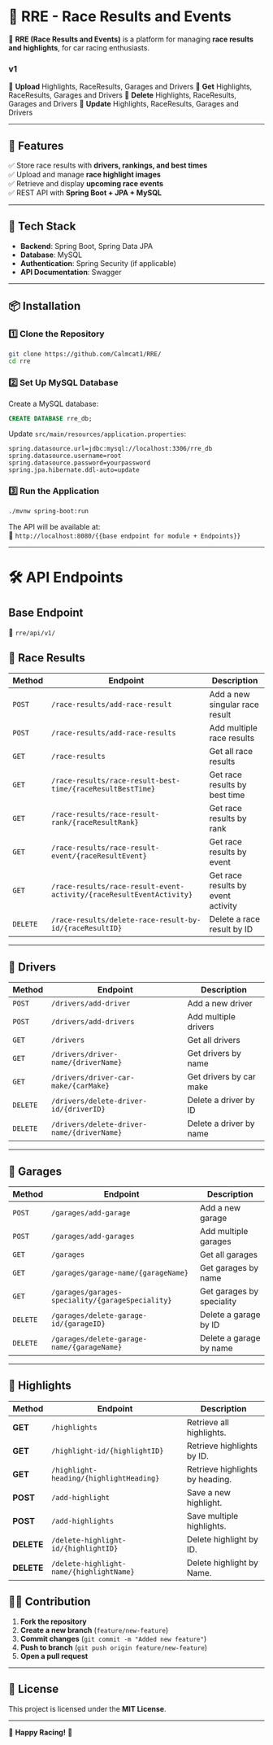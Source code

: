 # 📌 RRE - Race Results and Events

🚗 **RRE (Race Results and Events)** is a platform for managing **race results and highlights**, for car racing enthusiasts.

### **v1**
🔹 **Upload** Highlights, RaceResults, Garages and Drivers
🔹 **Get** Highlights, RaceResults, Garages and Drivers
🔹 **Delete** Highlights, RaceResults, Garages and Drivers
🔹 **Update** Highlights, RaceResults, Garages and Drivers


---

## **📜 Features**
✅ Store race results with **drivers, rankings, and best times**  
✅ Upload and manage **race highlight images**  
✅ Retrieve and display **upcoming race events**  
✅ REST API with **Spring Boot + JPA + MySQL**  

---

## **🚀 Tech Stack**
- **Backend**: Spring Boot, Spring Data JPA  
- **Database**: MySQL  
- **Authentication**: Spring Security (if applicable)  
- **API Documentation**: Swagger  

---

## **📦 Installation**
### **1️⃣ Clone the Repository**
```bash
git clone https://github.com/Calmcat1/RRE/
cd rre
```

### **2️⃣ Set Up MySQL Database**
Create a MySQL database:
```sql
CREATE DATABASE rre_db;
```
Update `src/main/resources/application.properties`:
```
spring.datasource.url=jdbc:mysql://localhost:3306/rre_db
spring.datasource.username=root
spring.datasource.password=yourpassword
spring.jpa.hibernate.ddl-auto=update
```

### **3️⃣ Run the Application**
```bash
./mvnw spring-boot:run
```
The API will be available at:  
🔗 `http://localhost:8080/{{base endpoint for module + Endpoints}}`

---

# **🛠 API Endpoints**
## Base Endpoint
🔗 `rre/api/v1/`


## **🔹 Race Results**
| Method | Endpoint | Description |
|--------|---------|-------------|
| `POST` | `/race-results/add-race-result`  | Add a new singular race result |
| `POST` | `/race-results/add-race-results`  | Add multiple race results |
| `GET`  | `/race-results` | Get all race results |
| `GET`  | `/race-results/race-result-best-time/{raceResultBestTime}` | Get race results by best time |
| `GET`  | `/race-results/race-result-rank/{raceResultRank}` | Get race results by rank |
| `GET`  | `/race-results/race-result-event/{raceResultEvent}` | Get race results by event |
| `GET`  | `/race-results/race-result-event-activity/{raceResultEventActivity}` | Get race results by event activity |
| `DELETE`  | `/race-results/delete-race-result-by-id/{raceResultID}` | Delete a race result by ID |

---

## **🔹 Drivers**
| Method | Endpoint | Description |
|--------|---------|-------------|
| `POST` | `/drivers/add-driver`  | Add a new driver |
| `POST` | `/drivers/add-drivers`  | Add multiple drivers |
| `GET`  | `/drivers` | Get all drivers |
| `GET`  | `/drivers/driver-name/{driverName}` | Get drivers by name |
| `GET`  | `/drivers/driver-car-make/{carMake}` | Get drivers by car make |
| `DELETE`  | `/drivers/delete-driver-id/{driverID}` | Delete a driver by ID |
| `DELETE`  | `/drivers/delete-driver-name/{driverName}` | Delete a driver by name |

---

## **🔹 Garages**
| Method | Endpoint | Description |
|--------|---------|-------------|
| `POST` | `/garages/add-garage`  | Add a new garage |
| `POST` | `/garages/add-garages`  | Add multiple garages |
| `GET`  | `/garages` | Get all garages |
| `GET`  | `/garages/garage-name/{garageName}` | Get garages by name |
| `GET`  | `/garages/garages-speciality/{garageSpeciality}` | Get garages by speciality |
| `DELETE`  | `/garages/delete-garage-id/{garageID}` | Delete a garage by ID |
| `DELETE`  | `/garages/delete-garage-name/{garageName}` | Delete a garage by name |
---

## **🔹 Highlights**


| Method  | Endpoint                              | Description |
|---------|---------------------------------------|-------------|
| **GET**  | `/highlights`                                  | Retrieve all highlights. |
| **GET**  | `/highlight-id/{highlightID}`       | Retrieve highlights by ID. |
| **GET**  | `/highlight-heading/{highlightHeading}` | Retrieve highlights by heading. |
| **POST** | `/add-highlight`                     | Save a new highlight. |
| **POST** | `/add-highlights`                    | Save multiple highlights. |
| **DELETE** | `/delete-highlight-id/{highlightID}` | Delete highlight by ID. |
| **DELETE** | `/delete-highlight-name/{highlightName}` | Delete highlight by Name. |


## **👨‍💻 Contribution**
1. **Fork the repository**  
2. **Create a new branch** (`feature/new-feature`)  
3. **Commit changes** (`git commit -m "Added new feature"`)  
4. **Push to branch** (`git push origin feature/new-feature`)  
5. **Open a pull request**  

---

## **📜 License**
This project is licensed under the **MIT License**.

---

🚀 **Happy Racing!** 🏁
